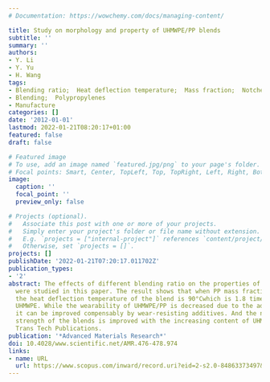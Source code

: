 ```yaml
---
# Documentation: https://wowchemy.com/docs/managing-content/

title: Study on morphology and property of UHMWPE/PP blends
subtitle: ''
summary: ''
authors:
- Y. Li
- Y. Yu
- H. Wang
tags:
- Blending ratio;  Heat deflection temperature;  Mass fraction;  Notched impact strength;  Wearability
- Blending;  Polypropylenes
- Manufacture
categories: []
date: '2012-01-01'
lastmod: 2022-01-21T08:20:17+01:00
featured: false
draft: false

# Featured image
# To use, add an image named `featured.jpg/png` to your page's folder.
# Focal points: Smart, Center, TopLeft, Top, TopRight, Left, Right, BottomLeft, Bottom, BottomRight.
image:
  caption: ''
  focal_point: ''
  preview_only: false

# Projects (optional).
#   Associate this post with one or more of your projects.
#   Simply enter your project's folder or file name without extension.
#   E.g. `projects = ["internal-project"]` references `content/project/deep-learning/index.md`.
#   Otherwise, set `projects = []`.
projects: []
publishDate: '2022-01-21T07:20:17.011702Z'
publication_types:
- '2'
abstract: The effects of different blending ratio on the properties of UHMWPE/PP blends
  were studied in this paper. The result shows that when PP mass fraction is 50%,
  the heat deflection temperature of the blend is 90°Cwhich is 1.8 times higher than
  UHMWPE. While the wearability of UHMWPE/PP is decreased due to the addition of PP,
  it can be improved compensably by wear-resisting additives. And the notched impact
  strength of the blends is improved with the increasing content of UHMWPE. © (2012)
  Trans Tech Publications.
publication: '*Advanced Materials Research*'
doi: 10.4028/www.scientific.net/AMR.476-478.974
links:
- name: URL
  url: https://www.scopus.com/inward/record.uri?eid=2-s2.0-84863373497&doi=10.4028%2fwww.scientific.net%2fAMR.476-478.974&partnerID=40&md5=b1ab97fbe9b886c7f79aaab8cb2aa80b
---
```


